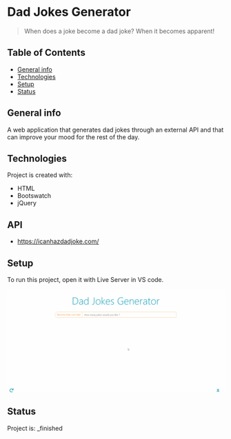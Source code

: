 # Dad Jokes Generator
> When does a joke become a dad joke? When it becomes apparent!

## Table of Contents
* [General info](#general-info)
* [Technologies](#technologies)
* [Setup](#setup)
* [Status](#status)

## General info
A web application that generates dad jokes through an external API and that can improve your mood for the rest of the day.
	
## Technologies
Project is created with:
* HTML
* Bootswatch
* jQuery

## API
* https://icanhazdadjoke.com/
	
## Setup
To run this project, open it with Live Server in VS code.

![demo](/DadJokes/demo/DadJokes.gif)

## Status
Project is:  _finished

